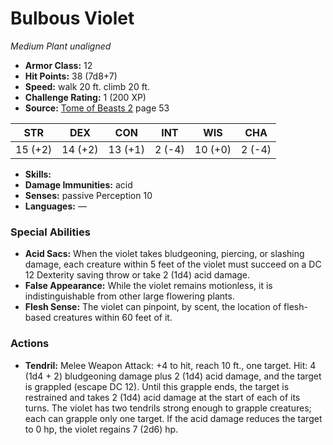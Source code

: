 # Bulbous Violet

*Medium* *Plant* *unaligned*

- **Armor Class:** 12
- **Hit Points:** 38 (7d8+7)
- **Speed:** walk 20 ft. climb 20 ft.
- **Challenge Rating:** 1 (200 XP)
- **Source:** [Tome of Beasts 2](https://koboldpress.com/kpstore/product/tome-of-beasts-2-for-5th-edition) page 53

| STR | DEX | CON | INT | WIS | CHA |
| --- | --- | --- | --- | --- | --- |
| 15 (+2) | 14 (+2) | 13 (+1) | 2 (-4) | 10 (+0) | 2 (-4) |

- **Skills:** 
- **Damage Immunities:** acid
- **Senses:** passive Perception 10
- **Languages:** —
### Special Abilities
- **Acid Sacs:** When the violet takes bludgeoning, piercing, or slashing damage, each creature within 5 feet of the violet must succeed on a DC 12 Dexterity saving throw or take 2 (1d4) acid damage.
- **False Appearance:** While the violet remains motionless, it is indistinguishable from other large flowering plants.
- **Flesh Sense:** The violet can pinpoint, by scent, the location of flesh-based creatures within 60 feet of it.
### Actions
- **Tendril:** Melee Weapon Attack: +4 to hit, reach 10 ft., one target. Hit: 4 (1d4 + 2) bludgeoning damage plus 2 (1d4) acid damage, and the target is grappled (escape DC 12). Until this grapple ends, the target is restrained and takes 2 (1d4) acid damage at the start of each of its turns. The violet has two tendrils strong enough to grapple creatures; each can grapple only one target. If the acid damage reduces the target to 0 hp, the violet regains 7 (2d6) hp.


